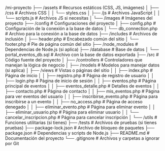 /mi-proyecto
├── /assets                     # Recursos estáticos (CSS, JS, imágenes)
│   ├── /css                   # Archivos CSS
│   │   └── styles.css
│   ├── /js                    # Archivos JavaScript
│   │   └── scripts.js         # Archivos JS si necesitas
│   └── /images                # Imágenes del proyecto
├── /config                     # Configuraciones del proyecto
│   ├── config.php             # Configuración de la conexión a la base de datos
│   └── db_connection.php      # Archivo para la conexión a la base de datos
├── /includes                   # Archivos de inclusión
│   ├── header.php             # Encabezado común del sitio
│   └── footer.php             # Pie de página común del sitio
├── /node_modules              # Dependencias de Node.js (si aplica)
├── /database                   # Base de datos
│   └── portal_eventos_db.sql   # Archivo con la base de datos exportada
├── /src                        # Código fuente del proyecto
│   ├── /controllers            # Controladores que manejan la lógica de negocio
│   ├── /models                 # Modelos para manejar datos (si aplica)
│   ├── /views                  # Vistas o páginas del sitio
│   │   ├── index.php           # Página de inicio
│   │   ├── registro.php        # Página de registro de usuario
│   │   ├── login.php           # Página de inicio de sesión
│   │   ├── eventos.php         # Página principal de eventos
│   │   ├── eventos_detalle.php # Detalles de eventos
│   │   ├── contacto.php         # Página de contacto
│   │   ├── mis_eventos.php      # Página para ver eventos del usuario
│   │   ├── inscribirse_evento.php # Página para inscribirse a un evento
│   │   ├── no_access.php       # Página de acceso denegado
│   │   ├── eliminar_evento.php  # Página para eliminar evento
│   │   ├── eliminar_usuario.php  # Página para eliminar usuario
│   │   └── cancelar_inscripcion.php # Página para cancelar inscripción
│   └── /utils                  # Funciones utilitarias (si tienes)
├── /tests                      # Archivos de pruebas (si tienes pruebas)
├── package-lock.json           # Archivo de bloqueo de paquetes
├── package.json                # Dependencias y scripts de Node.js
├── README.md                   # Documentación del proyecto
└── .gitignore                  # Archivos y carpetas a ignorar por Git
